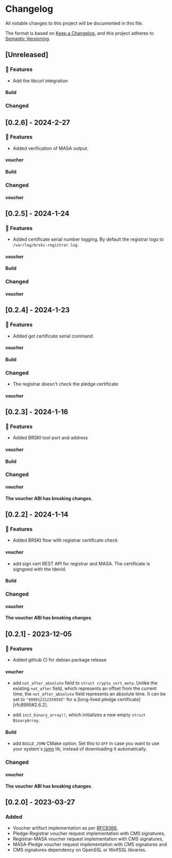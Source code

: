 # Changelog
All notable changes to this project will be documented in this file.

The format is based on [Keep a Changelog](https://keepachangelog.com/en/1.0.0/),
and this project adheres to [Semantic Versioning](https://semver.org/spec/v2.0.0.html).

## [Unreleased]

### 🚀 Features

* Add the libcurl integration

#### Build

### Changed

## [0.2.6] - 2024-2-27

### 🚀 Features

* Added verification of MASA output.

#### voucher

#### Build

### Changed

#### voucher

## [0.2.5] - 2024-1-24

### 🚀 Features

* Added certificate serial number logging. By default the registrar logs to `/var/log/brski-registrar.log`.

#### voucher

#### Build

### Changed

#### voucher

## [0.2.4] - 2024-1-23

### 🚀 Features

* Added get certificate serial command

#### voucher

#### Build

### Changed

* The registrar doesn't check the pledge certificate

#### voucher


## [0.2.3] - 2024-1-16

### 🚀 Features

* Added BRSKI tool port and address

#### voucher

#### Build

### Changed

#### voucher

**The voucher ABI has breaking changes**.

## [0.2.2] - 2024-1-14

### 🚀 Features

* Added BRSKI flow with registrar certificate check

#### voucher

* add sign cert REST API for registrar and MASA. The certificate
  is signgned with the ldevid.

#### Build

### Changed

#### voucher

**The voucher ABI has breaking changes**.

## [0.2.1] - 2023-12-05

### 🚀 Features

* Added github CI for debian package release

#### voucher

* add `not_after_absolute` field to `struct crypto_cert_meta`.
  Unlike the existing `not_after` field, which represents an offset from the
  current time, the `not_after_absolute` field represents an absolute time.
  It can be set to `"99991231235959Z"` for a
  [long-lived pledge certificate][rfc8995#2.6.2].

* add `init_binary_array()`, which initializes a new empty `struct BinaryArray`.

#### Build

* add `BUILD_JSMN` CMake option. Set this to `OFF` in case you want to use
  your system's [jsmn](https://github.com/zserge/jsmn) lib, instead of
  downloading it automatically.

### Changed

#### voucher

**The voucher ABI has breaking changes**.

## [0.2.0] - 2023-03-27
### Added
* Voucher artifact implementation as per [RFC8366](https://www.rfc-editor.org/info/rfc8366),
* Pledge-Registrar voucher request implementation with CMS signatures,
* Registrar-MASA voucher request implementation with CMS signatures,
* MASA-Pledge voucher request implementation with CMS signatures and
* CMS signatures dependency on OpenSSL or WolfSSL libraries.
